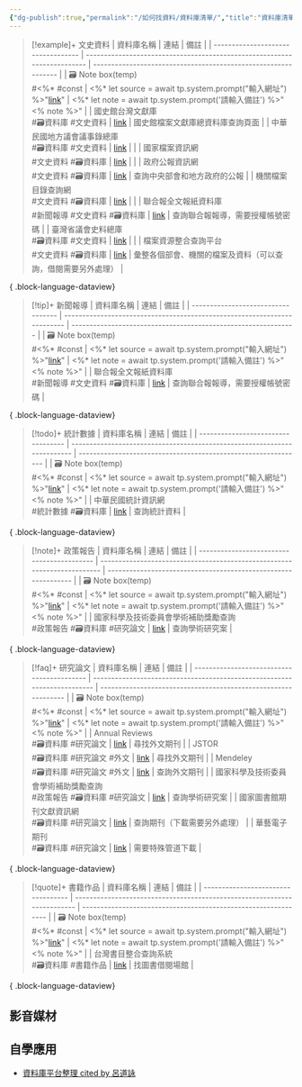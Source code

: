 ```yaml
---
{"dg-publish":true,"permalink":"/如何找資料/資料庫清單/","title":"資料庫清單","tags":["self_learing"],"created":"2025-05-31T09:54:51.583+08:00","updated":"2025-06-18T15:13:52.679+08:00"}
---
```




> [!example]+ 文史資料
>  | 資料庫名稱                              | 連結                                                                       | 備註                                                             |
> | ---------------------------------- | ------------------------------------------------------------------------ | -------------------------------------------------------------- |
> | 🗃️ Note box(temp)<br> #<%* #const | <%* let source = await tp.system.prompt("輸入網址") %>"[link](<% source %>)" | <%* let note =  await tp.system.prompt('請輸入備註') %>"<% note %>" |
> | 國史館台灣文獻庫<br> #🗃️資料庫 #文史資料         | [link](https://www.th.gov.tw/new_site/01archives/01file_archives/)       | 國史館檔案文獻庫總資料庫查詢頁面                                               |
> | 中華民國地方議會議事錄總庫<br> #🗃️資料庫 #文史資料    | [link](https://journal.th.gov.tw)                                        |                                                                |
> | 國家檔案資訊網<br> #文史資料 #🗃️資料庫          | [link](https://aa.archives.gov.tw/Home/Index)                            |                                                                |
> | 政府公報資訊網<br> #文史資料 #🗃️資料庫          | [link](https://gaz.ncl.edu.tw/index.jsp)                                 | 查詢中央部會和地方政府的公報                                                 |
> | 機關檔案目錄查詢網<br> #文史資料 #🗃️資料庫        | [link](https://near.archives.gov.tw/home)                                |                                                                |
> | 聯合報全文報紙資料庫<br> #新聞報導 #文史資料 #🗃️資料庫 | [link](https://udndata.com/ndapp/Index?cp=udn)                           | 查詢聯合報報導，需要授權帳號密碼                                               |
> | 臺灣省議會史料總庫<br> #🗃️資料庫 #文史資料        | [link](https://drtpa.th.gov.tw)                                          |                                                                |
> | 檔案資源整合查詢平台<br> #文史資料 #🗃️資料庫       | [link](https://across.archives.gov.tw/naahyint/search.jsp)               | 彙整各個部會、機關的檔案及資料（可以查詢，借閱需要另外處理）                                 |
> 
{ .block-language-dataview}



> [!tip]+ 新聞報導
>  | 資料庫名稱                              | 連結                                                                       | 備註                                                             |
> | ---------------------------------- | ------------------------------------------------------------------------ | -------------------------------------------------------------- |
> | 🗃️ Note box(temp)<br> #<%* #const | <%* let source = await tp.system.prompt("輸入網址") %>"[link](<% source %>)" | <%* let note =  await tp.system.prompt('請輸入備註') %>"<% note %>" |
> | 聯合報全文報紙資料庫<br> #新聞報導 #文史資料 #🗃️資料庫 | [link](https://udndata.com/ndapp/Index?cp=udn)                           | 查詢聯合報報導，需要授權帳號密碼                                               |
> 
{ .block-language-dataview}




> [!todo]+ 統計數據
>  | 資料庫名稱                              | 連結                                                                       | 備註                                                             |
> | ---------------------------------- | ------------------------------------------------------------------------ | -------------------------------------------------------------- |
> | 🗃️ Note box(temp)<br> #<%* #const | <%* let source = await tp.system.prompt("輸入網址") %>"[link](<% source %>)" | <%* let note =  await tp.system.prompt('請輸入備註') %>"<% note %>" |
> | 中華民國統計資訊網<br> #統計數據 #🗃️資料庫        | [link](https://www.stat.gov.tw/cl.aspx?n=3562)                           | 查詢統計資料                                                         |
> 
{ .block-language-dataview}



> [!note]+ 政策報告
>  | 資料庫名稱                                      | 連結                                                                       | 備註                                                             |
> | ------------------------------------------ | ------------------------------------------------------------------------ | -------------------------------------------------------------- |
> | 🗃️ Note box(temp)<br> #<%* #const         | <%* let source = await tp.system.prompt("輸入網址") %>"[link](<% source %>)" | <%* let note =  await tp.system.prompt('請輸入備註') %>"<% note %>" |
> | 國家科學及技術委員會學術補助獎勵查詢<br> #政策報告 #🗃️資料庫 #研究論文 | [link](https://wsts.nstc.gov.tw/STSWeb/Award/AwardMultiQuery.aspx)       | 查詢學術研究案                                                        |
> 
{ .block-language-dataview}



> [!faq]+ 研究論文
>  | 資料庫名稱                                      | 連結                                                                       | 備註                                                             |
> | ------------------------------------------ | ------------------------------------------------------------------------ | -------------------------------------------------------------- |
> | 🗃️ Note box(temp)<br> #<%* #const         | <%* let source = await tp.system.prompt("輸入網址") %>"[link](<% source %>)" | <%* let note =  await tp.system.prompt('請輸入備註') %>"<% note %>" |
> | Annual Reviews<br> #🗃️資料庫 #研究論文           | [link](https://www.annualreviews.org/)                                   | 尋找外文期刊                                                         |
> | JSTOR<br> #🗃️資料庫 #研究論文 #外文                | [link](https://www.jstor.org)                                            | 尋找外文期刊                                                         |
> | Mendeley<br> #🗃️資料庫 #研究論文 #外文             | [link](https://www.mendeley.com/search/)                                 | 查詢外文期刊                                                         |
> | 國家科學及技術委員會學術補助獎勵查詢<br> #政策報告 #🗃️資料庫 #研究論文 | [link](https://wsts.nstc.gov.tw/STSWeb/Award/AwardMultiQuery.aspx)       | 查詢學術研究案                                                        |
> | 國家圖書館期刊文獻資訊網<br> #🗃️資料庫 #研究論文             | [link](https://tpl.ncl.edu.tw/NclService/)                               | 查詢期刊（下載需要另外處理）                                                 |
> | 華藝電子期刊<br> #🗃️資料庫 #研究論文                   | [link](https://www.airitilibrary.com/)                                   | 需要特殊管道下載                                                       |
> 
{ .block-language-dataview}




> [!quote]+ 書籍作品
>  | 資料庫名稱                              | 連結                                                                       | 備註                                                             |
> | ---------------------------------- | ------------------------------------------------------------------------ | -------------------------------------------------------------- |
> | 🗃️ Note box(temp)<br> #<%* #const | <%* let source = await tp.system.prompt("輸入網址") %>"[link](<% source %>)" | <%* let note =  await tp.system.prompt('請輸入備註') %>"<% note %>" |
> | 台灣書目整合查詢系統<br> #🗃️資料庫 #書籍作品       | [link](https://metadata.ncl.edu.tw/blstkmc/blstkm#tudorkmtop)            | 找圖書借閱場館                                                        |
> 
{ .block-language-dataview}

## 影音媒材

## 自學應用


 - [資料庫平台整理 cited by 呂道詠](https://www.notion.so/112cba3fd06144febf4aa09f32e51f56)
